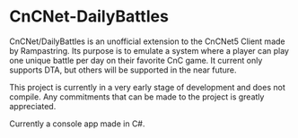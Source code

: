 # CnCNet-DailyBattles
CnCNet/DailyBattles is an unofficial extension to the CnCNet5 Client made by Rampastring. Its purpose is to emulate a system where a player can play one unique battle per day on their favorite CnC game. It current only supports DTA, but others will be supported in the near future.

This project is currently in a very early stage of development and does not compile. Any commitments that can be made to the project is greatly appreciated.

Currently a console app made in C#.

